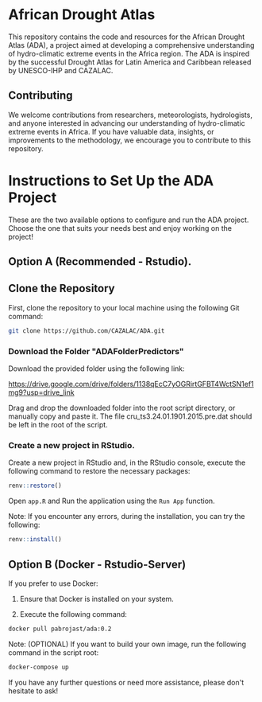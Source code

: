 # African Drought Atlas

This repository contains the code and resources for the African Drought Atlas (ADA), a project aimed at developing a comprehensive understanding of hydro-climatic extreme events in the Africa region. The ADA is inspired by the successful Drought Atlas for Latin America and Caribbean released by UNESCO-IHP and CAZALAC.

## Contributing
We welcome contributions from researchers, meteorologists, hydrologists, and anyone interested in advancing our understanding of hydro-climatic extreme events in Africa. If you have valuable data, insights, or improvements to the methodology, we encourage you to contribute to this repository.

# Instructions to Set Up the ADA Project

These are the two available options to configure and run the ADA project. Choose the one that suits your needs best and enjoy working on the project!

## Option A (Recommended - Rstudio).

## Clone the Repository

First, clone the repository to your local machine using the following Git command:

```bash
git clone https://github.com/CAZALAC/ADA.git
```

### Download the Folder "ADAFolderPredictors"

Download the provided folder using the following link:

https://drive.google.com/drive/folders/1138qEcC7yOGRirtGFBT4WctSN1ef1mg9?usp=drive_link

Drag and drop the downloaded folder into the root script directory, or manually copy and paste it. The file cru_ts3.24.01.1901.2015.pre.dat should be left in the root of the script.

### Create a new project in RStudio.
Create a new project in RStudio and, in the RStudio console, execute the following command to restore the necessary packages:


```r
renv::restore()
```

Open `app.R` and Run the application using the `Run App` function.

Note: If you encounter any errors, during the installation, you can try the following:

```r
renv::install()
```

## Option B (Docker - Rstudio-Server)

If you prefer to use Docker:

1. Ensure that Docker is installed on your system.

2. Execute the following command:

```bash
docker pull pabrojast/ada:0.2
```


Note: (OPTIONAL) If you want to build your own image, run the following command in the script root:

```bash
docker-compose up
```

If you have any further questions or need more assistance, please don't hesitate to ask! 

